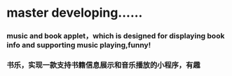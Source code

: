 # master developing......
### music and book applet，which is designed for displaying book info and supporting music playing,funny! 
### 书乐，实现一款支持书籍信息展示和音乐播放的小程序，有趣
